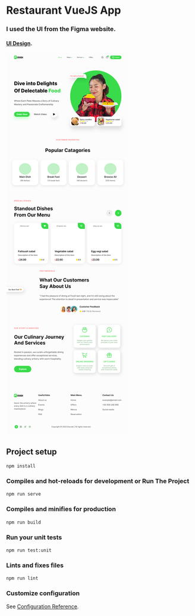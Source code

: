 # Restaurant VueJS App

### I used the UI from the Figma website.
#### [UI Design](https://shorturl.at/ADOV9).

![UI Design](./src/assets/img/UI.png)


## Project setup

```
npm install
```

### Compiles and hot-reloads for development or Run The Project

```
npm run serve
```

### Compiles and minifies for production

```
npm run build
```

### Run your unit tests

```
npm run test:unit
```

### Lints and fixes files

```
npm run lint
```

### Customize configuration

See [Configuration Reference](https://cli.vuejs.org/config/).
